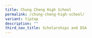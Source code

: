 ```yaml
---
title: Chung Cheng High School
permalink: /chung-cheng-high-school/
variant: tiptap
description: ""
third_nav_title: Scholarships and DSA
---
```

